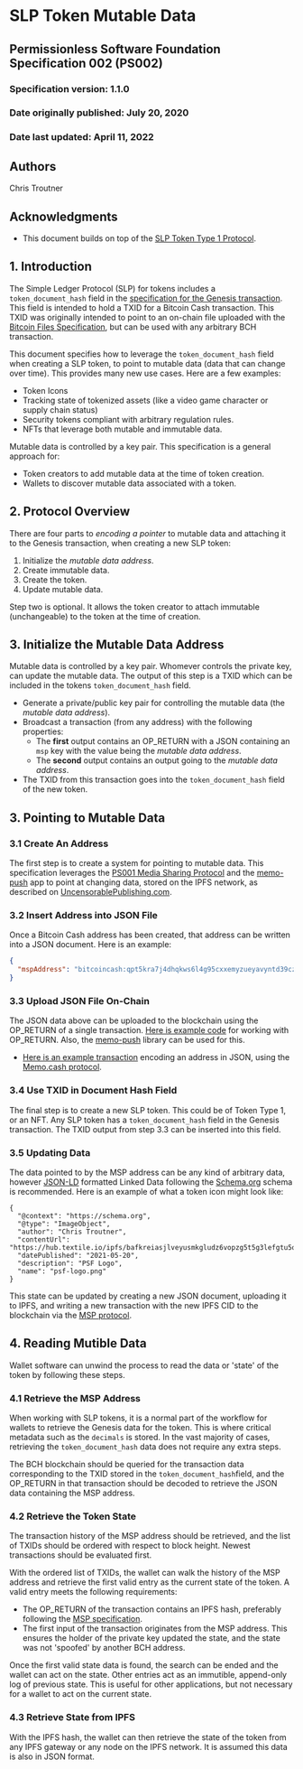 # SLP Token Mutable Data

## Permissionless Software Foundation Specification 002 (PS002)

### Specification version: 1.1.0

### Date originally published: July 20, 2020

### Date last updated: April 11, 2022

## Authors

Chris Troutner

## Acknowledgments

- This document builds on top of the [SLP Token Type 1 Protocol](https://github.com/simpleledger/slp-specifications/blob/master/slp-token-type-1.md).

## 1. Introduction

The Simple Ledger Protocol (SLP) for tokens includes a `token_document_hash` field in the [specification for the Genesis transaction](https://github.com/simpleledger/slp-specifications/blob/master/slp-token-type-1.md#genesis---token-genesis-transaction). This field is intended to hold a TXID for a Bitcoin Cash transaction. This TXID was originally intended to point to an on-chain file uploaded with the [Bitcoin Files Specification](https://github.com/simpleledger/slp-specifications/blob/master/bitcoinfiles.md), but can be used with any arbitrary BCH transaction.

This document specifies how to leverage the `token_document_hash` field when creating a SLP token, to point to mutable data (data that can change over time). This provides many new use cases. Here are a few examples:

- Token Icons
- Tracking state of tokenized assets (like a video game character or supply chain status)
- Security tokens compliant with arbitrary regulation rules.
- NFTs that leverage both mutable and immutable data.

Mutable data is controlled by a key pair. This specification is a general approach for:
- Token creators to add mutable data at the time of token creation.
- Wallets to discover mutable data associated with a token.

## 2. Protocol Overview

There are four parts to _encoding a pointer_ to mutable data and attaching it to the Genesis transaction, when creating a new SLP token:

1. Initialize the *mutable data address*.
2. Create immutable data.
3. Create the token.
4. Update mutable data.

Step two is optional. It allows the token creator to attach immutable (unchangeable) to the token at the time of creation.

## 3. Initialize the Mutable Data Address

Mutable data is controlled by a key pair. Whomever controls the private key, can update the mutable data. The output of this step is a TXID which can be included in the tokens `token_document_hash` field.

- Generate a private/public key pair for controlling the mutable data (the *mutable data address*).
- Broadcast a transaction (from any address) with the following properties:
  - The **first** output contains an OP_RETURN with a JSON containing an `msp` key with the value being the *mutable data address*.
  - The **second** output contains an output going to the *mutable data address*.
- The TXID from this transaction goes into the `token_document_hash` field of the new token.

## 3. Pointing to Mutable Data

### 3.1 Create An Address

The first step is to create a system for pointing to mutable data. This specification leverages the [PS001 Media Sharing Protocol](./ps001-media-sharing.md) and the [memo-push](https://github.com/christroutner/memo-push) app to point at changing data, stored on the IPFS network, as described on [UncensorablePublishing.com](https://uncensorablepublishing.com/).

### 3.2 Insert Address into JSON File

Once a Bitcoin Cash address has been created, that address can be written into a JSON document. Here is an example:

```json
{
  "mspAddress": "bitcoincash:qpt5kra7j4dhqkws6l4g95cxxemyzueyavyntd39cz"
}
```

### 3.3 Upload JSON File On-Chain

The JSON data above can be uploaded to the blockchain using the OP_RETURN of a single transaction. [Here is example code](https://github.com/Permissionless-Software-Foundation/bch-js-examples/tree/master/low-level/op-return) for working with OP_RETURN. Also, the [memo-push](https://github.com/christroutner/memo-push) library can be used for this.

- [Here is an example transaction](https://explorer.bitcoin.com/bch/tx/4b7d5eb0d27157c2862e0d507f6ea9438fa94230999690233610cc20d9b584f7) encoding an address in JSON, using the [Memo.cash protocol](https://memo.cash/protocol).

### 3.4 Use TXID in Document Hash Field

The final step is to create a new SLP token. This could be of Token Type 1, or an NFT. Any SLP token has a `token_document_hash` field in the Genesis transaction. The TXID output from step 3.3 can be inserted into this field.

### 3.5 Updating Data

The data pointed to by the MSP address can be any kind of arbitrary data, however [JSON-LD](https://json-ld.org/) formatted Linked Data following the [Schema.org](https://schema.org/) schema is recommended. Here is an example of what a token icon might look like:

```
{
  "@context": "https://schema.org",
  "@type": "ImageObject",
  "author": "Chris Troutner",
  "contentUrl": "https://hub.textile.io/ipfs/bafkreiasjlveyusmkgludz6vopzg5t5g3lefgtu5oudoawjrcttmgwjea4",
  "datePublished": "2021-05-20",
  "description": "PSF Logo",
  "name": "psf-logo.png"
}
```

This state can be updated by creating a new JSON document, uploading it to IPFS, and writing a new transaction with the new IPFS CID to the blockchain via the [MSP protocol](./ps001-media-sharing.md).

## 4. Reading Mutible Data

Wallet software can unwind the process to read the data or 'state' of the token by following these steps.

### 4.1 Retrieve the MSP Address

When working with SLP tokens, it is a normal part of the workflow for wallets to retrieve the Genesis data for the token. This is where critical metadata such as the `decimals` is stored. In the vast majority of cases, retrieving the `token_document_hash` data does not require any extra steps.

The BCH blockchain should be queried for the transaction data corresponding to the TXID stored in the `token_document_hash`field, and the OP_RETURN in that transaction should be decoded to retrieve the JSON data containing the MSP address.

### 4.2 Retrieve the Token State

The transaction history of the MSP address should be retrieved, and the list of TXIDs should be ordered with respect to block height. Newest transactions should be evaluated first.

With the ordered list of TXIDs, the wallet can walk the history of the MSP address and retrieve the first valid entry as the current state of the token. A valid entry meets the following requirements:

- The OP_RETURN of the transaction contains an IPFS hash, preferably following the [MSP specification](./ps001-media-sharing.md).
- The first input of the transaction originates from the MSP address. This ensures the holder of the private key updated the state, and the state was not 'spoofed' by another BCH address.

Once the first valid state data is found, the search can be ended and the wallet can act on the state. Other entries act as an immutible, append-only log of previous state. This is useful for other applications, but not necessary for a wallet to act on the current state.

### 4.3 Retrieve State from IPFS

With the IPFS hash, the wallet can then retrieve the state of the token from any IPFS gateway or any node on the IPFS network. It is assumed this data is also in JSON format.
